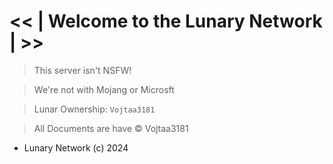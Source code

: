 # << | Welcome to the Lunary Network | >>

> This server isn't NSFW!

> We're not with Mojang or Microsft

> Lunar Ownership: `Vojtaa3181`

> All Documents are have © Vojtaa3181

- Lunary Network (c) 2024
